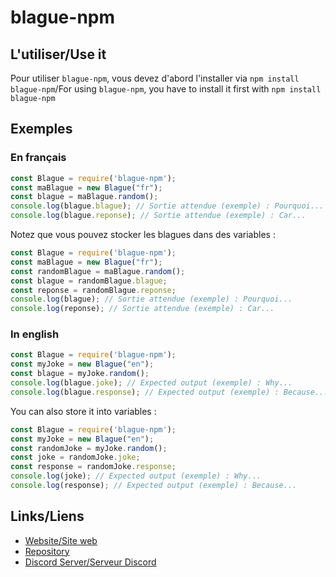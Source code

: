 # blague-npm
## L'utiliser/Use it

Pour utiliser `blague-npm`, vous devez d'abord l'installer via `npm install blague-npm`/For using `blague-npm`, you have to install it first with `npm install blague-npm`

## Exemples

### En français
```js
const Blague = require('blague-npm');
const maBlague = new Blague("fr");
const blague = maBlague.random();
console.log(blague.blague); // Sortie attendue (exemple) : Pourquoi...
console.log(blague.reponse); // Sortie attendue (exemple) : Car...
```
Notez que vous pouvez stocker les blagues dans des variables :
```js
const Blague = require('blague-npm');
const maBlague = new Blague("fr");
const randomBlague = maBlague.random();
const blague = randomBlague.blague;
const reponse = randomBlague.reponse;
console.log(blague); // Sortie attendue (exemple) : Pourquoi...
console.log(reponse); // Sortie attendue (exemple) : Car...
```

### In english
```js
const Blague = require('blague-npm');
const myJoke = new Blague("en");
const blague = myJoke.random();
console.log(blague.joke); // Expected output (exemple) : Why...
console.log(blague.response); // Expected output (exemple) : Because...
```
You can also store it into variables :
```js
const Blague = require('blague-npm');
const myJoke = new Blague("en");
const randomJoke = myJoke.random();
const joke = randomJoke.joke;
const response = randomJoke.response;
console.log(joke); // Expected output (exemple) : Why...
console.log(response); // Expected output (exemple) : Because...
```

## Links/Liens
- [Website/Site web](https://aynonyme971.github.io/blague-npm-docs/)
- [Repository](https://github.com/AYnonyme971/blague-npm)
- [Discord Server/Serveur Discord](https://discord.gg/cPkzxJY3te)